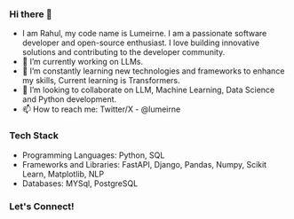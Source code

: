 ### Hi there 👋

- I am Rahul, my code name is Lumeirne. I am a passionate software developer and open-source enthusiast. I love building innovative solutions and contributing to the developer community.
- 🔭 I’m currently working on LLMs.
- 🌱 I’m constantly learning new technologies and frameworks to enhance my skills, Current learning is Transformers.
- 👯 I’m looking to collaborate on LLM, Machine Learning, Data Science and Python development.
- 📫 How to reach me: Twitter/X - @lumeirne

### Tech Stack

- Programming Languages: Python, SQL
- Frameworks and Libraries: FastAPI, Django, Pandas, Numpy, Scikit Learn, Matplotlib, NLP
- Databases: MYSql, PostgreSQL

### Let's Connect!

